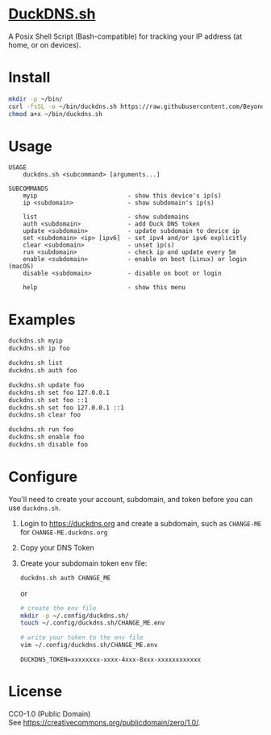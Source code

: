# [DuckDNS.sh](https://github.com/BeyondCodeBootcamp/DuckDNS.sh)

A Posix Shell Script (Bash-compatible) for tracking your IP address
(at home, or on devices).

# Install

```sh
mkdir -p ~/bin/
curl -fsSL -o ~/bin/duckdns.sh https://raw.githubusercontent.com/BeyondCodeBootcamp/DuckDNS.sh/main/duckdns.sh
chmod a+x ~/bin/duckdns.sh
```

# Usage

```text
USAGE
    duckdns.sh <subcommand> [arguments...]

SUBCOMMANDS
    myip                         - show this device's ip(s)
    ip <subdomain>               - show subdomain's ip(s)

    list                         - show subdomains
    auth <subdomain>             - add Duck DNS token
    update <subdomain>           - update subdomain to device ip
    set <subdomain> <ip> [ipv6]  - set ipv4 and/or ipv6 explicitly
    clear <subdomain>            - unset ip(s)
    run <subdomain>              - check ip and update every 5m
    enable <subdomain>           - enable on boot (Linux) or login (macOS)
    disable <subdomain>          - disable on boot or login

    help                         - show this menu
```

# Examples

```sh
duckdns.sh myip
duckdns.sh ip foo

duckdns.sh list
duckdns.sh auth foo

duckdns.sh update foo
duckdns.sh set foo 127.0.0.1
duckdns.sh set foo ::1
duckdns.sh set foo 127.0.0.1 ::1
duckdns.sh clear foo

duckdns.sh run foo
duckdns.sh enable foo
duckdns.sh disable foo
```

# Configure

You'll need to create your account, subdomain, and token before you can use `duckdns.sh`.

1. Login to <https://duckdns.org> and create a subdomain, such as `CHANGE-ME` for `CHANGE-ME.duckdns.org`
2. Copy your DNS Token
3. Create your subdomain token env file:

    ```sh
    duckdns.sh auth CHANGE_ME
    ```

    or

    ```sh
    # create the env file
    mkdir -p ~/.config/duckdns.sh/
    touch ~/.config/duckdns.sh/CHANGE_ME.env

    # write your token to the env file
    vim ~/.config/duckdns.sh/CHANGE_ME.env
    ```

    ```text
    DUCKDNS_TOKEN=xxxxxxxx-xxxx-4xxx-8xxx-xxxxxxxxxxxx
    ```

# License

CC0-1.0 (Public Domain) \
See <https://creativecommons.org/publicdomain/zero/1.0/>.
